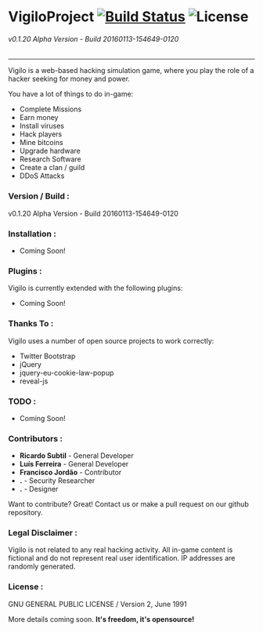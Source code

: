 # VigiloProject [![Build Status](https://travis-ci.org/vigiloproject/vigilo.svg?branch=master)](https://travis-ci.org/vigiloproject/vigilo) ![License](https://img.shields.io/badge/License-GNU_GPL-lightgrey.svg)
###### v0.1.20 Alpha Version - Build 20160113-154649-0120
------------------------------------------

Vigilo is a web-based hacking simulation game, where you play the role of a hacker seeking for money and power. 

You have a lot of things to do in-game:
  - Complete Missions
  - Earn money
  - Install viruses
  - Hack players
  - Mine bitcoins
  - Upgrade hardware
  - Research Software
  - Create a clan / guild
  - DDoS Attacks

### Version / Build :
v0.1.20 Alpha Version - Build 20160113-154649-0120

### Installation :

 - Coming Soon!

### Plugins :

Vigilo is currently extended with the following plugins:
* Coming Soon!

### Thanks To :
Vigilo uses a number of open source projects to work correctly:

* Twitter Bootstrap
* jQuery
* jquery-eu-cookie-law-popup
* reveal-js

### TODO :
 - Coming Soon!

### Contributors :
 - **Ricardo Subtil** - General Developer
 - **Luís Ferreira** - General Developer
 - **Francisco Jordão** - Contributor
 - **.** - Security Researcher
 - **.** - Designer

Want to contribute? Great! Contact us or make a pull request on our github repository.

### Legal Disclaimer :
Vigilo is not related to any real hacking activity. All in-game content is fictional and do not represent real user identification. IP addresses are randomly generated.

### License :
GNU GENERAL PUBLIC LICENSE / Version 2, June 1991


More details coming soon. **It's freedom, it's opensource!**

